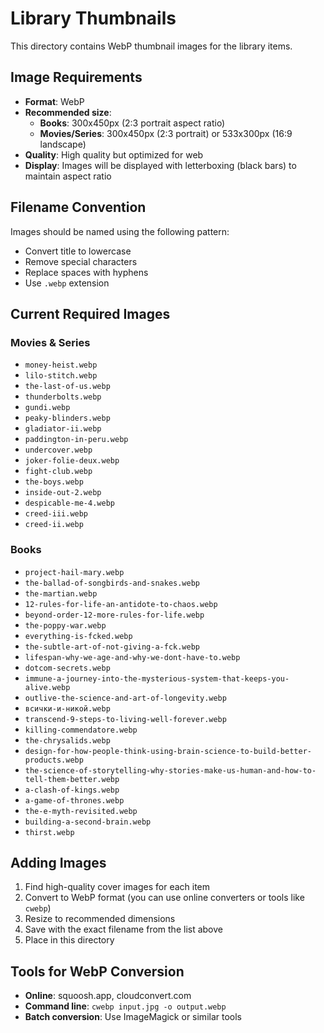 # Library Thumbnails

This directory contains WebP thumbnail images for the library items.

## Image Requirements

- **Format**: WebP
- **Recommended size**: 
  - **Books**: 300x450px (2:3 portrait aspect ratio)
  - **Movies/Series**: 300x450px (2:3 portrait) or 533x300px (16:9 landscape)
- **Quality**: High quality but optimized for web
- **Display**: Images will be displayed with letterboxing (black bars) to maintain aspect ratio

## Filename Convention

Images should be named using the following pattern:
- Convert title to lowercase
- Remove special characters
- Replace spaces with hyphens
- Use `.webp` extension

## Current Required Images

### Movies & Series
- `money-heist.webp`
- `lilo-stitch.webp`
- `the-last-of-us.webp`
- `thunderbolts.webp`
- `gundi.webp`
- `peaky-blinders.webp`
- `gladiator-ii.webp`
- `paddington-in-peru.webp`
- `undercover.webp`
- `joker-folie-deux.webp`
- `fight-club.webp`
- `the-boys.webp`
- `inside-out-2.webp`
- `despicable-me-4.webp`
- `creed-iii.webp`
- `creed-ii.webp`

### Books
- `project-hail-mary.webp`
- `the-ballad-of-songbirds-and-snakes.webp`
- `the-martian.webp`
- `12-rules-for-life-an-antidote-to-chaos.webp`
- `beyond-order-12-more-rules-for-life.webp`
- `the-poppy-war.webp`
- `everything-is-fcked.webp`
- `the-subtle-art-of-not-giving-a-fck.webp`
- `lifespan-why-we-age-and-why-we-dont-have-to.webp`
- `dotcom-secrets.webp`
- `immune-a-journey-into-the-mysterious-system-that-keeps-you-alive.webp`
- `outlive-the-science-and-art-of-longevity.webp`
- `всички-и-никой.webp`
- `transcend-9-steps-to-living-well-forever.webp`
- `killing-commendatore.webp`
- `the-chrysalids.webp`
- `design-for-how-people-think-using-brain-science-to-build-better-products.webp`
- `the-science-of-storytelling-why-stories-make-us-human-and-how-to-tell-them-better.webp`
- `a-clash-of-kings.webp`
- `a-game-of-thrones.webp`
- `the-e-myth-revisited.webp`
- `building-a-second-brain.webp`
- `thirst.webp`

## Adding Images

1. Find high-quality cover images for each item
2. Convert to WebP format (you can use online converters or tools like `cwebp`)
3. Resize to recommended dimensions
4. Save with the exact filename from the list above
5. Place in this directory

## Tools for WebP Conversion

- **Online**: squoosh.app, cloudconvert.com
- **Command line**: `cwebp input.jpg -o output.webp`
- **Batch conversion**: Use ImageMagick or similar tools 